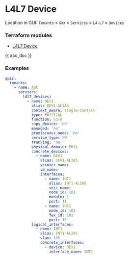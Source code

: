 # L4L7 Device

Location in GUI:
`Tenants` » `XXX` » `Services` » `L4-L7` » `Devices`

### Terraform modules

* [L4L7 Device](https://registry.terraform.io/modules/netascode/l4l7-device/aci/latest)

{{ aac_doc }}
### Examples

```yaml
apic:
  tenants:
    - name: ABC
      services:
        l4l7_devices:
          - name: DEV1
            alias: DEV1-ALIAS
            context_aware: single-Context
            type: PHYSICAL
            function: GoTo
            copy_device: 'no'
            managed: 'no'
            promiscuous_mode: 'no'
            service_type: FW
            trunking: 'no'
            physical_domain: PHY1
            concrete_devices:
              - name: DEV1
                alias: DEV1-ALIAS
                vcenter_name:
                vm_name:
                interfaces:
                  - name: INT1
                    alias: INT1-ALIAS
                    vnic_name:
                    node_id: 101
                    module: 1
                    port: 11
                  - name: INT2
                    node_id: 101
                    fex_id: 101
                    port: 13
            logical_interfaces:
              - name: INT1
                alias: INT1-ALIAS
                vlan: 135
                concrete_interfaces:
                  - device: DEV1
                    interface_name: INT1
```
